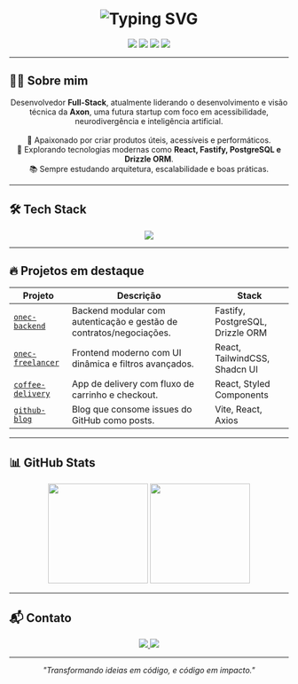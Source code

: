 <h1 align="center">
  <img src="https://readme-typing-svg.demolab.com?font=Fira+Code&size=28&pause=1000&color=00FFC2&center=true&vCenter=true&width=435&lines=Guilherme+Reis+%7C+CEO+%26+CTO+@+Axon;Full-Stack+Developer;Tech+Enthusiast+%F0%9F%94%A5;Lover+of+Clean+Code+%26+Coffee+%E2%98%95%EF%B8%8F" alt="Typing SVG" />
</h1>

<p align="center">
  <img src="https://img.shields.io/badge/CEO%20%26%20CTO-Axon-%2300FFC2?style=for-the-badge" />
  <img src="https://img.shields.io/badge/Full--Stack-JS%2FTS-%23007ACC?style=for-the-badge&logo=typescript&logoColor=white" />
  <img src="https://img.shields.io/badge/React-%2361DAFB.svg?style=for-the-badge&logo=react&logoColor=black" />
  <img src="https://img.shields.io/badge/Fastify-%23000000.svg?style=for-the-badge&logo=fastify&logoColor=white" />
</p>

---

## 👨‍💻 Sobre mim

<p align="center">
  Desenvolvedor <strong>Full-Stack</strong>, atualmente liderando o desenvolvimento e visão técnica da <strong>Axon</strong>, uma futura startup com foco em acessibilidade, neurodivergência e inteligência artificial.
  <br /><br />
  🎯 Apaixonado por criar produtos úteis, acessíveis e performáticos.<br />
  🚀 Explorando tecnologias modernas como <strong>React, Fastify, PostgreSQL e Drizzle ORM</strong>.<br />
  📚 Sempre estudando arquitetura, escalabilidade e boas práticas.
</p>

---

## 🛠️ Tech Stack

<p align="center">
  <img src="https://skillicons.dev/icons?i=ts,js,react,next,tailwind,shadcn,figma,nodejs,fastify,postgres,docker,git,vite" />
</p>

---

## 🔥 Projetos em destaque

| Projeto | Descrição | Stack |
|--------|-----------|--------|
| [`onec-backend`](https://github.com/guilhermebuenoreis/onec-backend) | Backend modular com autenticação e gestão de contratos/negociações. | Fastify, PostgreSQL, Drizzle ORM |
| [`onec-freelancer`](https://github.com/guilhermebuenoreis/onec-freelancer) | Frontend moderno com UI dinâmica e filtros avançados. | React, TailwindCSS, Shadcn UI |
| [`coffee-delivery`](https://github.com/guilhermebuenoreis/coffee-delivery) | App de delivery com fluxo de carrinho e checkout. | React, Styled Components |
| [`github-blog`](https://github.com/guilhermebuenoreis/github-blog) | Blog que consome issues do GitHub como posts. | Vite, React, Axios |

---

## 📊 GitHub Stats

<div align="center">
  <img src="https://github-readme-stats.vercel.app/api?username=guilhermebuenoreis&show_icons=true&theme=radical&hide_border=true" height="180" />
  <img src="https://github-readme-stats.vercel.app/api/top-langs/?username=guilhermebuenoreis&layout=compact&theme=radical&hide_border=true" height="180" />
</div>

---

## 📬 Contato

<p align="center">
  <a href="https://www.linkedin.com/in/guilherme-bueno-reis/" target="_blank">
    <img src="https://img.shields.io/badge/LinkedIn-%230077B5.svg?&style=for-the-badge&logo=linkedin&logoColor=white" />
  </a>
  <a href="mailto:guilhermebuenoreis@gmail.com" target="_blank">
    <img src="https://img.shields.io/badge/Gmail-D14836?style=for-the-badge&logo=gmail&logoColor=white" />
  </a>
</p>

---

<p align="center"><i>"Transformando ideias em código, e código em impacto."</i></p>

